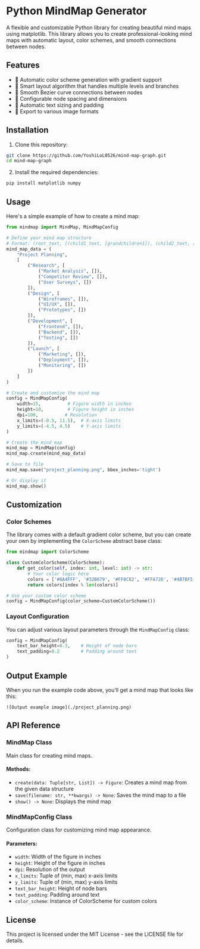 # Python MindMap Generator

A flexible and customizable Python library for creating beautiful mind maps using matplotlib. This library allows you to create professional-looking mind maps with automatic layout, color schemes, and smooth connections between nodes.

## Features

- 🎨 Automatic color scheme generation with gradient support
- 📐 Smart layout algorithm that handles multiple levels and branches
- 🔄 Smooth Bezier curve connections between nodes
- 🎯 Configurable node spacing and dimensions
- 📏 Automatic text sizing and padding
- 💾 Export to various image formats

## Installation

1. Clone this repository:
```bash
git clone https://github.com/YoshiLoL0526/mind-map-graph.git
cd mind-map-graph
```

2. Install the required dependencies:
```bash
pip install matplotlib numpy
```

## Usage

Here's a simple example of how to create a mind map:

```python
from mindmap import MindMap, MindMapConfig

# Define your mind map structure
# Format: (root_text, [(child1_text, [grandchildren1]), (child2_text, [grandchildren2]), ...])
mind_map_data = (
    "Project Planning",
    [
        ("Research", [
            ("Market Analysis", []),
            ("Competitor Review", []),
            ("User Surveys", [])
        ]),
        ("Design", [
            ("Wireframes", []),
            ("UI/UX", []),
            ("Prototypes", [])
        ]),
        ("Development", [
            ("Frontend", []),
            ("Backend", []),
            ("Testing", [])
        ]),
        ("Launch", [
            ("Marketing", []),
            ("Deployment", []),
            ("Monitoring", [])
        ])
    ]
)

# Create and customize the mind map
config = MindMapConfig(
    width=15,          # Figure width in inches
    height=10,         # Figure height in inches
    dpi=100,          # Resolution
    x_limits=(-0.5, 11.5),  # X-axis limits
    y_limits=(-4.5, 4.5)    # Y-axis limits
)

# Create the mind map
mind_map = MindMap(config)
mind_map.create(mind_map_data)

# Save to file
mind_map.save("project_planning.png", bbox_inches='tight')

# Or display it
mind_map.show()
```

## Customization

### Color Schemes

The library comes with a default gradient color scheme, but you can create your own by implementing the `ColorScheme` abstract base class:

```python
from mindmap import ColorScheme

class CustomColorScheme(ColorScheme):
    def get_color(self, index: int, level: int) -> str:
        # Your color logic here
        colors = ['#8A4FFF', '#32B679', '#FF8C82', '#FFA726', '#4B7BF5']
        return colors[index % len(colors)]

# Use your custom color scheme
config = MindMapConfig(color_scheme=CustomColorScheme())
```

### Layout Configuration

You can adjust various layout parameters through the `MindMapConfig` class:

```python
config = MindMapConfig(
    text_bar_height=0.3,    # Height of node bars
    text_padding=0.2        # Padding around text
)
```

## Output Example

When you run the example code above, you'll get a mind map that looks like this:

```
![Output example image](./project_planning.png)
```

## API Reference

### MindMap Class

Main class for creating mind maps.

#### Methods:
- `create(data: Tuple[str, List]) -> Figure`: Creates a mind map from the given data structure
- `save(filename: str, **kwargs) -> None`: Saves the mind map to a file
- `show() -> None`: Displays the mind map

### MindMapConfig Class

Configuration class for customizing mind map appearance.

#### Parameters:
- `width`: Width of the figure in inches
- `height`: Height of the figure in inches
- `dpi`: Resolution of the output
- `x_limits`: Tuple of (min, max) x-axis limits
- `y_limits`: Tuple of (min, max) y-axis limits
- `text_bar_height`: Height of node bars
- `text_padding`: Padding around text
- `color_scheme`: Instance of ColorScheme for custom colors

## License

This project is licensed under the MIT License - see the LICENSE file for details.
